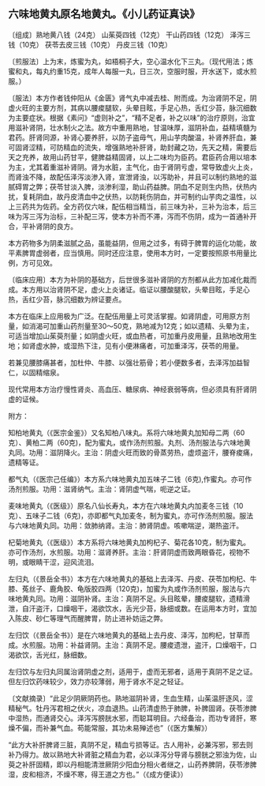 ## 六味地黄丸原名地黄丸。《小儿药证真诀》

〔组成〕熟地黄八钱（24克） 山茱萸四钱（12克） 干山药四钱（12克） 泽泻三钱（10克） 茯苓去皮三钱（10克） 丹皮三钱（10克）

〔煎服法〕上为末，炼蜜为丸，如梧桐子大，空心温水化下三丸。（现代用法；炼蜜和丸，每丸约重15克，成年人每服一丸，日三次，空服时服，开水送下，或水煎服。）

〔服法〕本方作者钱仲阳从《金匮》肾气丸中减去桂、附而成。为治肾阴不足，阴虚火旺的主要方剂，其病以腰痠腿软，头晕目眩，手足心热，舌红少苔，脉沉细数为主要症状。根据《素问》“虚则补之”，“精不足者，补之以味”的治疗原则，治宜用滋补肾阴，壮水制火之法。故方中重用熟地，甘温味厚，滋阴补血，益精填髓为君药。肝肾同源，补肾心要养肝，以防子盗毋气，用山芋肉酸温，补肾养肝血，兼可固肾涩精，可防精血的流失，增强熟地补肝肾，助封藏之功，先天之精，需要后天之充养，故用山药甘平，健脾益精固肾，以上二味均为臣药。君臣药合用以培本为主，尤其着重滋补肾阴。肾为水脏，主气化，由于肾阴亏虚，常导致虚火上炎，而肾浊不降，故配伍泽泻淡渗入肾，宣泄肾浊，以泻助补，并且可以制约熟地的滋腻碍胃之弊；茯苓甘淡入脾，淡渗利湿，助山药益脾。阴血不足则生内热，伏热内扰，复耗阴血，故丹皮清血中之伏热，以防耗伤阴血，并可制约山芋肉之温性，以上三药共为佐药。全方药仅六味，配伍相当精当，前三味为补，三补为治本，后三味为泻三泻为治标，三补配三泻，使本方补而不滞，泻而不伤阴，成为一首通补开合，平补肾阴的良方。

本方药物多为阴柔滋腻之品，虽能益阴，但用之过多，有碍于脾胃的运化功能，故平素脾胃虚弱者，应当慎用。同时还应注意，使用本方时，一定要按照原书用量比例，方可见效。

〔临床应用〕本方为补阴的基础方，后世很多滋补肾阴的方剂都从此方加减化裁而成。本方用以治肾阴不足，虚火上炎诸证。临证以腰酸腿软，头晕目眩，手足心热，舌红少苔，脉沉细数为辨证要点。

本方在临床上应用极为广泛。在配伍用量上可灵活掌握。如肾阴虚，可用原方剂量，如消渴可加重山药剂量至30～50克，熟地减为12克；如以遗精、头晕为主，可适当增加山茱萸剂量；如阴虚火旺，或血热者，可加重丹皮用量，且熟地改用生地；如肾虚水肿，或湿热下注，见有小便淋痛者，可加重泽泻，茯苓的用量。

若兼见腰膝痛甚者，加杜仲、牛膝、以强壮筋骨；若小便数多者，去泽泻加益智仁，以固精缩泉。

现代常用本方治疗慢性肾炎、高血压、糖尿病、神经衰弱等病，但必须具有肝肾阴虚的证候。

附方：

知柏地黄丸（《医宗金鉴》）又名知柏八味丸。系将六味地黄丸加知母二两（60克）、黄柏二两（60克)，配为蜜丸，或作汤剂煎服。丸剂、汤剂服法与六味地黄丸同。功用：滋阴降火。主治：阴虚火旺而致的骨蒸劳热，虚烦盗汗，腰脊痠痛，遗精等证。

都气丸（《医宗己任编》）本方系六味地黄丸加五味子二钱（6克),作蜜丸。亦可作汤剂煎服。功用：滋肾纳气。主治：肾阴虚气喘，呃逆之证。

麦味地黄丸（《医级》）原名八仙长寿丸，本方在六味地黄丸内加麦冬三钱（10克）、五味子二钱（6克)，亦即都气丸加麦冬，制为蜜丸，亦可作汤剂煎服。服法与六味地黄丸同。功用：敛肺纳肾。主治：肺肾阴虚。咳嗽喘逆，潮热盗汗。

杞菊地黄丸（《医级》）本方系将六味地黄丸加枸杞子、菊花各10克，制为蜜丸。亦可作汤剂，水煎服。功用：滋肾养肝。主治：肝肾阴虚而致两眼昏花，视物不明，或眼睛干涩，迎风流泪。

左归丸（《景岳全书》）本方在六味地黄丸的基础上去泽泻、丹皮、茯苓加枸杞、牛膝、菟丝子、鹿角胶、龟版胶四两（120克)，加蜜为丸或作汤剂煎服，服法与六味地黄丸同。功用：滋阴补肾。主治：真阴不足。头目眩晕，腰痠腿软，遗精滑泄，自汗盗汗，口燥咽干，渴欲饮水，舌光少苔，脉细或数。在运用本方时，宜加入陈皮、砂仁等理气而醒脾胃，防止进补妨运之弊。

左归饮（《景岳全书》）是在六味地黄丸的基础上去丹皮、泽泻，加枸杞，甘草而成。水煎服。功用：补益肾阴。主治：真阴不足。腰痠遗泄，盗汗，口燥咽干，口渴欲饮，舌光红，脉细数。

左归饮与左归丸同属治肾阴虚之剂，适用于，虚而无邪者，适用于真阴不足之证。但左归饮药味较少，效力亦较薄弱，用于肾水不足之轻证。

〔文献摘录〕“此足少阴厥阴药也。熟地滋阴补肾，生血生精，山茱温肝逐风，涩精秘气。牡丹泻君相之伏火，凉血退热。山药清虚热于肺脾，补脾固肾。茯苓渗脾中湿热，而通肾交心。泽泻泻膀胱水邪，而聪耳明目。六经备治，而功专肾肝，寒燥不偏，而补兼气血。苟能常服，其功未易殚述也”（《医方集解》）

“此方大补肝脾肾三脏，真阴不足，精血亏损等证。古人用补，必兼泻邪，邪去则补乃得力。故以熟地大补肾脏之精血为君，必以泽泻分导肾与膀胱之邪浊为佐，山萸之补肝固精，即以丹相能清泄厥阴少阳血分相火者继之，山药养脾阴，茯苓渗脾湿，皮和相济，不燥不寒，得王道之方也。”（《成方便读》）

